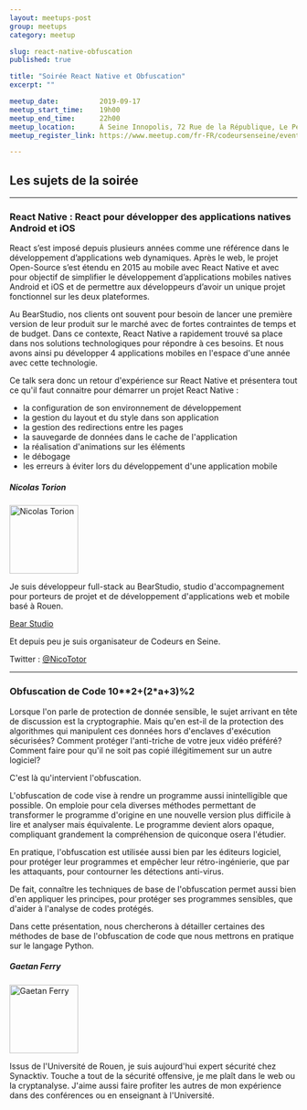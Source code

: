 ```yaml
---
layout: meetups-post
group: meetups
category: meetup

slug: react-native-obfuscation
published: true

title: "Soirée React Native et Obfuscation"
excerpt: ""

meetup_date:          2019-09-17
meetup_start_time:    19h00
meetup_end_time:      22h00
meetup_location:      À Seine Innopolis, 72 Rue de la République, Le Petit Quevilly
meetup_register_link: https://www.meetup.com/fr-FR/codeursenseine/events/264518078/

---
```


## Les sujets de la soirée

---

### React Native : React pour développer des applications natives Android et iOS

React s’est imposé depuis plusieurs années comme une référence dans le développement d’applications web dynamiques. Après le web, le projet Open-Source s’est étendu en 2015 au mobile avec React Native et avec pour objectif de simplifier le développement d’applications mobiles natives Android et iOS et de permettre aux développeurs d’avoir un unique projet fonctionnel sur les deux plateformes.

Au BearStudio, nos clients ont souvent pour besoin de lancer une première version de leur produit sur le marché avec de fortes contraintes de temps et de budget. Dans ce contexte, React Native a rapidement trouvé sa place dans nos solutions technologiques pour répondre à ces besoins. Et nous avons ainsi pu développer 4 applications mobiles en l'espace d'une année avec cette technologie.

Ce talk sera donc un retour d'expérience sur React Native et présentera tout ce qu'il faut connaitre pour démarrer un projet React Native :

* la configuration de son environnement de développement
* la gestion du layout et du style dans son application
* la gestion des redirections entre les pages
* la sauvegarde de données dans le cache de l'application
* la réalisation d'animations sur les éléments
* le débogage
* les erreurs à éviter lors du développement d'une application mobile


##### Nicolas Torion

<img src="https://lh6.googleusercontent.com/--S9SlgoTA5o/AAAAAAAAAAI/AAAAAAAAAAA/AGDgw-hSqZFanmUhqzYheKTif7oz-R9FIg/mo/photo.jpg" alt="Nicolas Torion" width="120" class="alignleft" />

Je suis développeur full-stack au BearStudio, studio d'accompagnement pour porteurs de projet et de développement d'applications web et mobile basé à Rouen.

[Bear Studio](https://www.bearstudio.fr/)

Et depuis peu je suis organisateur de Codeurs en Seine.


Twitter : [@NicoTotor](https://twitter.com/NicoTotor)

---

### Obfuscation de Code 10\*\*2+(2\*a+3)%2

Lorsque l'on parle de protection de donnée sensible, le sujet arrivant en tête
de discussion est la cryptographie. Mais qu'en est-il de la protection des
algorithmes qui manipulent ces données hors d'enclaves d'exécution sécurisées?
Comment protéger l'anti-triche de votre jeux vidéo préféré? Comment faire pour
qu'il ne soit pas copié illégitimement sur un autre logiciel?

C'est là qu'intervient l'obfuscation.

L'obfuscation de code vise à rendre un programme aussi inintelligible que
possible. On emploie pour cela diverses méthodes permettant de 
transformer le programme d'origine en une nouvelle version plus difficile à
lire et analyser mais équivalente. Le programme devient alors opaque,
compliquant grandement la compréhension de quiconque osera l'étudier.

En pratique, l'obfuscation est utilisée aussi bien par les éditeurs logiciel,
pour protéger leur programmes et empêcher leur rétro-ingénierie, que par les
attaquants, pour contourner les détections anti-virus.

De fait, connaître les techniques de base de l'obfuscation permet aussi bien
d'en appliquer les principes, pour protéger ses programmes sensibles, que
d'aider à l'analyse de codes protégés.

Dans cette présentation, nous chercherons à détailler certaines des méthodes de
base de l'obfuscation de code que nous mettrons en pratique sur le langage
Python.


##### Gaetan Ferry

<img src="/images/meetups/speakers/gferry.jpg" alt="Gaetan Ferry" width="120" class="alignleft" />

Issus de l'Université de Rouen, je suis aujourd'hui expert sécurité chez Synacktiv. Touche a tout de la sécurité offensive, je me plaît dans le web ou la cryptanalyse. J'aime aussi faire profiter les autres de mon expérience dans des conférences ou en enseignant à l'Université.
